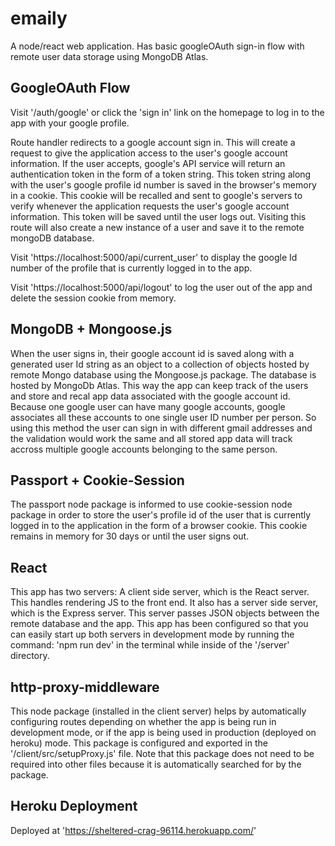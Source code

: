 # emaily
A node/react web application. Has basic googleOAuth sign-in flow with remote user data storage using MongoDB Atlas.

## GoogleOAuth Flow

Visit '/auth/google' or click the 'sign in' link on the homepage to log in to the app with your google profile.

Route handler redirects to a google account sign in. This will create a request to give the application access to the user's google account information. If the user accepts, google's API service will return an authentication token in the form of a token string. This token string along with the user's google profile id number is saved in the browser's memory in a cookie.
This cookie will be recalled and sent to google's servers to verify whenever the application requests the user's google account information. This token will be saved until the user logs out. 
Visiting this route will also create a new instance of a user and save it to the remote mongoDB database.

Visit 'https://localhost:5000/api/current_user' to display the google Id number of the profile that is currently logged in to the app.

Visit 'https://localhost:5000/api/logout' to log the user out of the app and delete the session cookie from memory.

## MongoDB + Mongoose.js

When the user signs in, their google account id is saved along with a generated user Id string as an object to a collection of objects hosted by remote Mongo database using the Mongoose.js package. The database is hosted by MongoDb Atlas. This way the app can keep track of the users and store and recal app data associated with the google account id. Because one google user can have many google accounts, google associates all these accounts to one single user ID number per person. So using this method the user can sign in with different gmail addresses and the validation would work the same and all stored app data will track accross multiple google accounts belonging to the same person.

## Passport + Cookie-Session

The passport node package is informed to use cookie-session node package in order to store the user's profile id of the user that is currently logged in to the application in the form of a browser cookie. This cookie remains in memory for 30 days or until the user signs out.

## React

This app has two servers: A client side server, which is the React server. This handles rendering JS to the front end. It also has a server side server, which is the Express server. This server passes JSON objects between the remote database and the app.
This app has been configured so that you can easily start up both servers in development mode by running the command:
  'npm run dev'
 in the terminal while inside of the '/server' directory.
 
 ## http-proxy-middleware
 
 This node package (installed in the client server) helps by automatically configuring routes depending on whether the app is being run in development mode, or if the app is being used in production (deployed on heroku) mode.
 This package is configured and exported in the '/client/src/setupProxy.js' file. Note that this package does not need to be required into other files because it is automatically searched for by the package.

## Heroku Deployment

Deployed at 'https://sheltered-crag-96114.herokuapp.com/'

